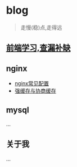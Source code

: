 # blog
> 走慢(稳)点,走得远

## [前端学习,查漏补缺](./learn/readme.md)


## nginx
- [nginx常见配置](./nginx/config.md)
- [强缓存与协商缓存](./nginx/cache.md)

## mysql
...

## 关于我
...